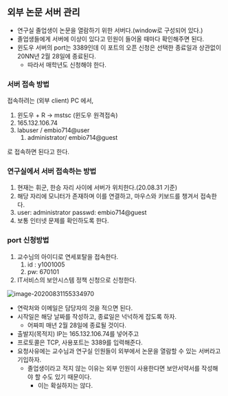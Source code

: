 ## 외부 논문 서버 관리

- 연구실 졸업생이 논문을 열람하기 위한 서버다.(window로 구성되어 있다.)
- 졸업생들에게 서버에 이상이 있다고 민원이 들어올 때마다 확인해주면 된다.
- 윈도우 서버의 port는 3389인데 이 포트의 오픈 신청은 선택한 종료일과 상관없이 20NN년 2월 28일에 종료된다.
  - 따라서 매학년도 신청해야 한다.

### 서버 접속 방법

접속하려는 (외부 client) PC 에서,
1. 윈도우 +  R -> mstsc (윈도우 원격접속)
2. 165.132.106.74
3. labuser / embio714@user
   1. administrator/ embio714@guest

로 접속하면 된다고 한다.

### 연구실에서 서버 접속하는 방법

1. 현재는 휘군, 한승 자리 사이에 서버가 위치한다.(20.08.31 기준)
2. 해당 자리에 모니터가 존재하며 이를 연결하고, 마우스와 키보드를 챙겨서 접속한다.
3. user: administrator
   passwd: embio714@guest
4. 보통 인터넷 문제를 확인하도록 한다.

### port 신청방법

1. 교수님의 아이디로 연세포탈을 접속한다.
   1. id : y1001005
   2. pw: 670101
2. IT서비스의 보안시스템 정책 신청으로 신청한다.

![image-20200831155334970](C:\Users\kyeonghun\AppData\Roaming\Typora\typora-user-images\image-20200831155334970.png)

- 연락처와 이메일은 담당자의 것을 적으면 된다.
- 시작일은 해당 날짜를 작성하고, 종료일은 넉넉하게 잡도록 하자.
  - 어짜피 매년 2월 28일에 종료될 것이다.
- 출발지(목적지) IP는 165.132.106.74를 넣어주고
- 프로토콜은 TCP, 사용포트는 3389를 입력해준다.
- 요청사유에는 교수님과 연구실 인원들이 외부에서 논문을 열람할 수 있는 서버라고 기입하자.
  - 졸업생이라고 적지 않는 이유는 외부 인원이 사용한다면 보안서약서를 작성해야 할 수도 있기 때문이다.
    - 이는 확실하지는 않다.



